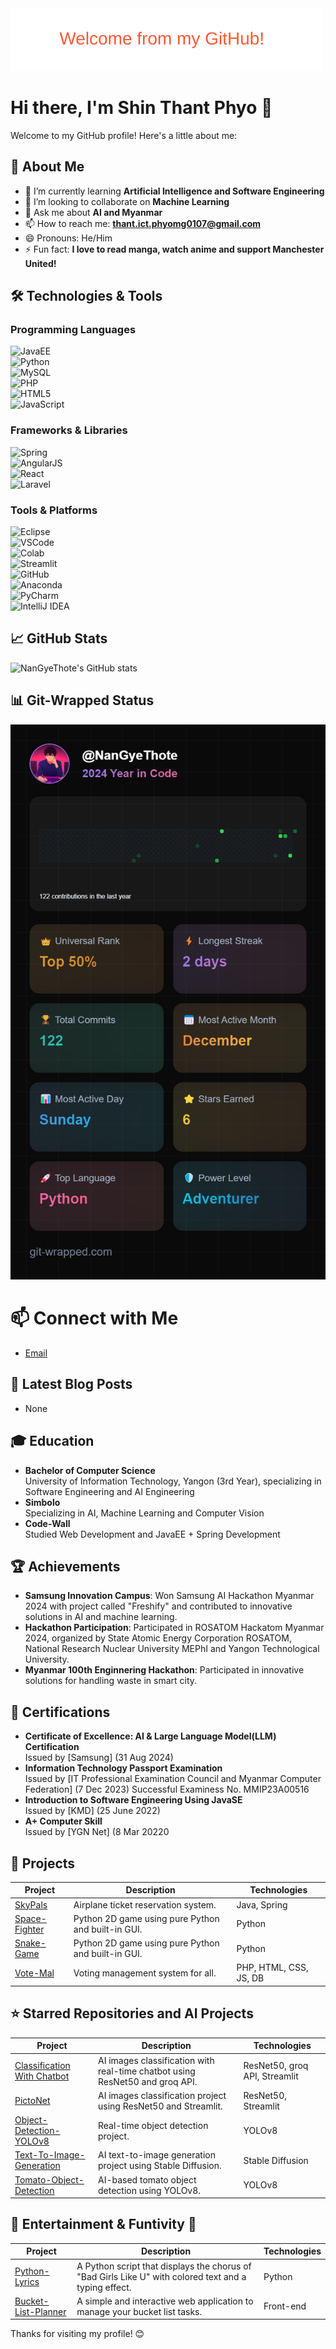 <img src="name-animation.svg" alt="Name Animation" width="500" />

# Hi there, I'm Shin Thant Phyo 👋

Welcome to my GitHub profile! Here's a little about me:

## 🚀 About Me
- 🌱 I’m currently learning **Artificial Intelligence and Software Engineering**
- 👯 I’m looking to collaborate on **Machine Learning**
- 💬 Ask me about **AI and Myanmar**
- 📫 How to reach me: **thant.ict.phyomg0107@gmail.com**
- 😄 Pronouns: He/Him
- ⚡ Fun fact: **I love to read manga, watch anime and support Manchester United!**

## 🛠️ Technologies & Tools

### Programming Languages  
![JavaEE](https://img.shields.io/badge/-JavaEE-007396?style=flat-square&logo=java&logoColor=white)  
![Python](https://img.shields.io/badge/-Python-3776AB?style=flat-square&logo=python&logoColor=white)  
![MySQL](https://img.shields.io/badge/-MySQL-4479A1?style=flat-square&logo=mysql&logoColor=white)  
![PHP](https://img.shields.io/badge/-PHP-777BB4?style=flat-square&logo=php&logoColor=white)  
![HTML5](https://img.shields.io/badge/-HTML5-E34F26?style=flat-square&logo=html5&logoColor=white)  
![JavaScript](https://img.shields.io/badge/-JavaScript-F7DF1E?style=flat-square&logo=javascript&logoColor=black)  

### Frameworks & Libraries  
![Spring](https://img.shields.io/badge/-Spring-6DB33F?style=flat-square&logo=spring&logoColor=white)  
![AngularJS](https://img.shields.io/badge/-AngularJS-E23237?style=flat-square&logo=angularjs&logoColor=white)  
![React](https://img.shields.io/badge/-React-61DAFB?style=flat-square&logo=react&logoColor=black)  
![Laravel](https://img.shields.io/badge/-Laravel-FF2D20?style=flat-square&logo=laravel&logoColor=white)  

### Tools & Platforms  
![Eclipse](https://img.shields.io/badge/-Eclipse-2C2255?style=flat-square&logo=eclipse&logoColor=white)  
![VSCode](https://img.shields.io/badge/-VSCode-007ACC?style=flat-square&logo=visual-studio-code&logoColor=white)  
![Colab](https://img.shields.io/badge/-Colab-F9AB00?style=flat-square&logo=googlecolab&logoColor=white)  
![Streamlit](https://img.shields.io/badge/-Streamlit-FF4B2B?style=flat-square&logo=streamlit&logoColor=white)  
![GitHub](https://img.shields.io/badge/-GitHub-181717?style=flat-square&logo=github&logoColor=white)  
![Anaconda](https://img.shields.io/badge/-Anaconda-44A833?style=flat-square&logo=anaconda&logoColor=white)  
![PyCharm](https://img.shields.io/badge/-PyCharm-000000?style=flat-square&logo=pycharm&logoColor=white)  
![IntelliJ IDEA](https://img.shields.io/badge/-IntelliJ%20IDEA-000000?style=flat-square&logo=intellijidea&logoColor=white)  

## 📈 GitHub Stats
![NanGyeThote's GitHub stats](https://github-readme-stats.vercel.app/api?username=NanGyeThote&show_icons=true&theme=radical)

## 📊 Git-Wrapped Status
![Git-wrapped Status](img1.png)

# 📫 Connect with Me
- [Email](mailto:thant.ict.phyomg0107@gmail.com)

## 📝 Latest Blog Posts
<!-- BLOG-POST-LIST:START -->
<!-- - [Insert your latest blog post title](insert your blog post link) -->
- None
<!-- BLOG-POST-LIST:END -->

## 🎓 Education
- **Bachelor of Computer Science**  
  University of Information Technology, Yangon (3rd Year), specializing in Software Engineering and AI Engineering
- **Simbolo**  
  Specializing in AI, Machine Learning and Computer Vision
- **Code-Wall**  
  Studied Web Development and JavaEE + Spring Development
  

## 🏆 Achievements
- **Samsung Innovation Campus**: Won Samsung AI Hackathon Myanmar 2024 with project called "Freshify" and contributed to innovative solutions in AI and machine learning.
- **Hackathon Participation**: Participated in ROSATOM Hackatom Myanmar 2024, organized by State Atomic Energy Corporation ROSATOM, National Research Nuclear University MEPhI and Yangon Technological University.
- **Myanmar 100th Enginnering Hackathon**: Participated in innovative solutions for handling waste in smart city.
  
## 📜 Certifications
- **Certificate of Excellence: AI & Large Language Model(LLM) Certification**  
  Issued by [Samsung] (31 Aug 2024)
- **Information Technology Passport Examination**  
  Issued by [IT Professional Examination Council and Myanmar Computer Federation] (7 Dec 2023)
  Successful Examiness No. MMIP23A00516
- **Introduction to Software Engineering Using JavaSE**  
  Issued by [KMD] (25 June 2022)
- **A+ Computer Skill**  
  Issued by [YGN Net] (8 Mar 20220

## 🔧 Projects

| Project       | Description                                                                                  | Technologies                |
|---------------|----------------------------------------------------------------------------------------------|-----------------------------|
| [SkyPals](https://github.com/NanGyeThote/portfolio.git) | Airplane ticket reservation system.                                           | Java, Spring               |
| [Space-Fighter](https://github.com/NanGyeThote/Space-Fighter.git) | Python 2D game using pure Python and built-in GUI.                           | Python                     |
| [Snake-Game](https://github.com/NanGyeThote/SnakeGame.git) | Python 2D game using pure Python and built-in GUI.                           | Python                     |
| [Vote-Mal](https://github.com/NanGyeThote/Vote-Mal.git) | Voting management system for all.                                            | PHP, HTML, CSS, JS, DB     |

## ⭐️ Starred Repositories and AI Projects

| Project       | Description                                                                                  | Technologies                |
|---------------|----------------------------------------------------------------------------------------------|-----------------------------|
| [Classification With Chatbot](https://github.com/NanGyeThote/Classification-with-chatbot.git) | AI images classification with real-time chatbot using ResNet50 and groq API. | ResNet50, groq API, Streamlit |
| [PictoNet](https://github.com/NanGyeThote/PictoNet.git) | AI images classification project using ResNet50 and Streamlit.                | ResNet50, Streamlit        |
| [Object-Detection-YOLOv8](https://github.com/NanGyeThote/Object-Detection-Yolov8.git) | Real-time object detection project.                                           | YOLOv8                     |
| [Text-To-Image-Generation](https://github.com/NanGyeThote/Text-To-Image-Generation.git) | AI text-to-image generation project using Stable Diffusion.                   | Stable Diffusion           |
| [Tomato-Object-Detection](https://github.com/NanGyeThote/Tomato-Object-Detection.git) | AI-based tomato object detection using YOLOv8.                                | YOLOv8                     |

## 🎵 Entertainment & Funtivity 🎯

| Project       | Description                                                                                  | Technologies                |
|---------------|----------------------------------------------------------------------------------------------|-----------------------------|
| [Python-Lyrics](https://github.com/NanGyeThote/Python---Lyrics.git) | A Python script that displays the chorus of "Bad Girls Like U" with colored text and a typing effect. | Python                     |
| [Bucket-List-Planner](https://github.com/NanGyeThote/Bucket-List-Planner.git) | A simple and interactive web application to manage your bucket list tasks. | Front-end                     |


Thanks for visiting my profile! 😊
